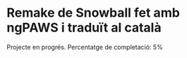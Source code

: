 # Remake de Snowball fet amb ngPAWS i traduït al català
Projecte en progrés. Percentatge de completació: 5%
